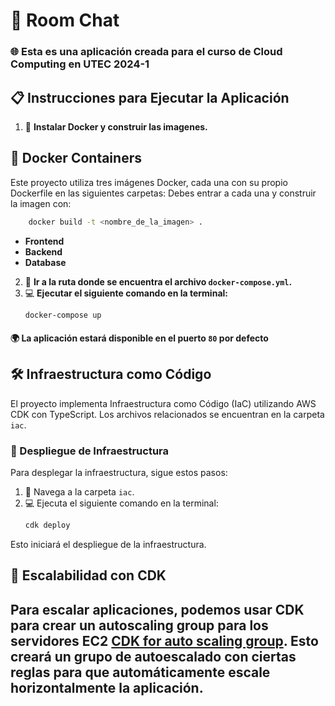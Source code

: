 # 🚀 Room Chat

### 🌐 Esta es una aplicación creada para el curso de Cloud Computing en UTEC 2024-1

## 📋 Instrucciones para Ejecutar la Aplicación

1. 🐳 **Instalar Docker y construir las imagenes.**
## 🐳 Docker Containers

Este proyecto utiliza tres imágenes Docker, cada una con su propio Dockerfile en las siguientes carpetas: Debes entrar a cada una y construir la imagen con:
```bash
    docker build -t <nombre_de_la_imagen> .
```

- **Frontend**
- **Backend**
- **Database**
2. 📂 **Ir a la ruta donde se encuentra el archivo `docker-compose.yml`.**
3. 💻 **Ejecutar el siguiente comando en la terminal:**
    ```bash
    docker-compose up
    ```

#### 🌍 La aplicación estará disponible en el puerto `80` por defecto


## 🛠️ Infraestructura como Código

El proyecto implementa Infraestructura como Código (IaC) utilizando AWS CDK con TypeScript. Los archivos relacionados se encuentran en la carpeta `iac`.

### 🚀 Despliegue de Infraestructura

Para desplegar la infraestructura, sigue estos pasos:

1. 📂 Navega a la carpeta `iac`.
2. 💻 Ejecuta el siguiente comando en la terminal:
    ```bash
    cdk deploy
    ```

Esto iniciará el despliegue de la infraestructura.

## 🌟 Escalabilidad con CDK

Para escalar aplicaciones, podemos usar CDK para crear un autoscaling group para los servidores EC2 [CDK for auto scaling group](https://docs.aws.amazon.com/cdk/api/v2/docs/aws-cdk-lib.aws_autoscaling-readme.html). Esto creará un grupo de autoescalado con ciertas reglas para que automáticamente escale horizontalmente la aplicación.
---

